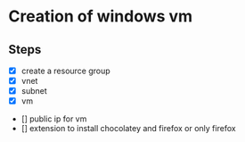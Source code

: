 # Creation of windows vm

## Steps
- [x] create a resource group
- [x] vnet
- [x] subnet
- [x] vm
- [] public ip for vm
- [] extension to install chocolatey and firefox or only firefox